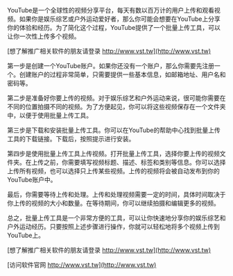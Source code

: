 YouTube是一个全球性的视频分享平台，每天有数以百万计的用户上传和观看视频。如果你是娱乐综艺或户外运动爱好者，那么你可能会想要在YouTube上分享你的体验和经历。为了简化这个过程，YouTube提供了一个批量上传工具，可以让你一次性上传多个视频。

[想了解推广相关软件的朋友请登录 http://www.vst.tw](http://www.vst.tw)

第一步是创建一个YouTube账户。如果你还没有一个账户，那么你需要先注册一个。创建账户的过程非常简单，只需要提供一些基本信息，如邮箱地址、用户名和密码等。

第二步是准备好你要上传的视频。对于娱乐综艺和户外运动来说，很可能你需要在不同的位置拍摄不同的视频。为了方便起见，你可以将这些视频保存在一个文件夹中，以便于使用批量上传工具。

第三步是下载和安装批量上传工具。你可以在YouTube的帮助中心找到批量上传工具的下载链接。下载后，按照提示进行安装。

第四步是使用批量上传工具上传视频。打开批量上传工具，选择你要上传的视频文件夹。在上传之前，你需要填写视频标题、描述、标签和类别等信息。你可以选择上传所有视频，也可以选择只上传某些视频。上传的视频将会被自动发布到你的YouTube账户中。

最后，你需要等待上传和处理。上传和处理视频需要一定的时间，具体时间取决于你上传的视频的大小和数量。在等待期间，你可以继续拍摄和编辑更多的视频。

总之，批量上传工具是一个非常方便的工具，可以让你快速地分享你的娱乐综艺和户外运动经历。只要按照上述步骤进行操作，你就可以轻松地将多个视频上传到YouTube上。

[想了解推广相关软件的朋友请登录 http://www.vst.tw](http://www.vst.tw)


[访问软件官网 http://www.vst.tw](http://www.vst.tw)
